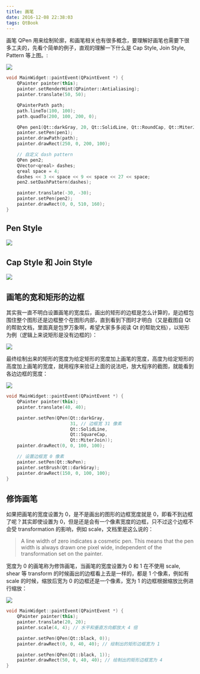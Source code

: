 ```yaml
---
title: 画笔
date: 2016-12-08 22:38:03
tags: QtBook
---
```

画笔 QPen 用来绘制轮廓，和画笔相关也有很多概念，要理解好画笔也需要下很多工夫的，先看个简单的例子，直观的理解一下什么是 Cap Style, Join Style, Pattern 等上图。:

![](/img/qtbook/paint/Paint-Base-PenDemo.png)

```cpp
void MainWidget::paintEvent(QPaintEvent *) {
    QPainter painter(this);
    painter.setRenderHint(QPainter::Antialiasing);
    painter.translate(50, 50);

    QPainterPath path;
    path.lineTo(100, 100);
    path.quadTo(200, 100, 200, 0);

    QPen pen1(Qt::darkGray, 20, Qt::SolidLine, Qt::RoundCap, Qt::MiterJoin);
    painter.setPen(pen1);
    painter.drawPath(path);
    painter.drawRect(250, 0, 200, 100);

    // 自定义 dash pattern
    QPen pen2;
    QVector<qreal> dashes;
    qreal space = 4;
    dashes << 3 << space << 9 << space << 27 << space;
    pen2.setDashPattern(dashes);

    painter.translate(-30, -30);
    painter.setPen(pen2);
    painter.drawRect(0, 0, 510, 160);
}
```

<!--more-->

## Pen Style  

![](/img/qtbook/paint/Paint-Base-PenStyle.png)

## Cap Style 和 Join Style

![](/img/qtbook/paint/Paint-Base-PenCapJoinStyle.png)

## 画笔的宽和矩形的边框

其实我一直不明白设置画笔的宽度后，画出的矩形的边框是怎么计算的，是边框包围住整个图形还是边框整个在图形内部，直到看到下图时才明白（又是截图自 Qt 的帮助文档，里面真是包罗万象啊，希望大家多多阅读 Qt 的帮助文档），以矩形为例（逻辑上来说矩形是没有边框的）：

![](/img/qtbook/paint/Paint-Base-PenWidth-1.png)

最终绘制出来的矩形的宽度为给定矩形的宽度加上画笔的宽度，高度为给定矩形的高度加上画笔的宽度，就用程序来验证上面的说法吧，放大程序的截图，就能看到各边边框的宽度：

![](/img/qtbook/paint/Paint-Base-PenWidth-3.png)

```cpp
void MainWidget::paintEvent(QPaintEvent *) {
    QPainter painter(this);
    painter.translate(40, 40);

    painter.setPen(QPen(Qt::darkGray,
                        31, // 边框宽 31 像素
                        Qt::SolidLine,
                        Qt::SquareCap,
                        Qt::MiterJoin));
    painter.drawRect(0, 0, 100, 100);

    // 设置边框宽 0 像素
    painter.setPen(Qt::NoPen);
    painter.setBrush(Qt::darkGray);
    painter.drawRect(150, 0, 100, 100);
}
```

## 修饰画笔

如果把画笔的宽度设置为 0，是不是画出的图形的边框宽度就是 0，即看不到边框了呢？其实即使设置为 0，但是还是会有一个像素宽度的边框，只不过这个边框不会受 transformation 的影响，例如 scale，文档里是这么说的：

> A line width of zero indicates a cosmetic pen. This means that the pen width is always drawn one pixel wide, independent of the transformation set on the painter.

宽度为 0 的画笔称为修饰画笔，当画笔的宽度设置为 0 和 1 在不使用 scale, shear 等 transform 的时候画出的边框看上去是一样的，都是 1 个像素，例如有 scale 的时候，缩放后宽为 0 的边框还是一个像素，宽为 1 的边框根据缩放比例进行缩放：

![](/img/qtbook/paint/Paint-Base-PenWidth-2.png)

```cpp
void MainWidget::paintEvent(QPaintEvent *) {
    QPainter painter(this);
    painter.translate(20, 20);
    painter.scale(4, 4); // 水平和垂直方向都放大 4 倍

    painter.setPen(QPen(Qt::black, 0));
    painter.drawRect(0, 0, 40, 40); // 绘制出的矩形边框宽为 1

    painter.setPen(QPen(Qt::black, 1));
    painter.drawRect(50, 0, 40, 40); // 绘制出的矩形边框宽为 4
}
```
